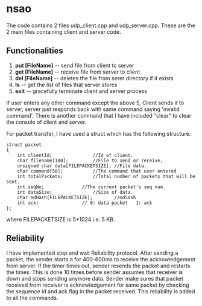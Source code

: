 # nsao

The code contains 2 files udp_client.cpp and udp_server.cpp. These are the 2 main files containing client and server code.

## Functionalities

1. **put [FileName]**  -- send file from client to server
2. **get [FileName]**  -- receive file from server to client
3. **del [FileName]**  -- deletes the file from serer directory if it exists
4. **ls**              -- get the list of files that server stores
5. **exit** 	       -- gracefully terminate client and server process

If user enters any other command except the above 5, Client sends it to server, server just responds back with same command saying 'invalid command'. There is another command that I have included "clear" to clear the console of client and server.

For packet transfer, I have used a struct which has the following structure:
```
struct packet
{
	int clientId;			 	//Id of client.
	char filename[100];			//File to send or receive,
	unsigned char data[FILEPACKETSIZE];	//File data.
	char command[50];			//The command that user entered
	int totalPackets;			//Total number of packets that will be sent.
	int seqNo;				//The current packet's seq num.
	int dataSize;				//Size of data.
	char mdHash[FILEPACKETSIZE];		//md5ash
	int ack;				// 0: data packet   1: ack
};
```
where FILEPACKETSIZE is  5*1024  i.e. 5 KB.

## Reliability

I have implemented stop and wait Reliability protocol. After sending a packet, the sender starts a for 400-600ms to receive the acknowledgement from server. If the timer times out, sender resends the packet and restarts the times. This is done 10 times before sender assumes that receiver is down and stops sending anymore data. Sender make sures that packet received from receiver is acknowledgement for same packet by checking the sequence id and ack flag in the packet received.
This reliability is added to all the commands.

